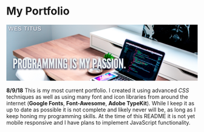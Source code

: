 # My Portfolio

![Image of Header](assets/images/portfolioSS.png)


**8/9/18** This is my most current portfolio. I created it using advanced *CSS* techniques as well as using many font and icon libraries from around the internet (**Google Fonts**, **Font-Awesome**, **Adobe TypeKit**). While I keep it as up to date as possible it is not complete and likely never will be, as long as I keep honing my programming skills. At the time of this README it is not yet mobile responsive and I have plans to implement JavaScript functionality. 